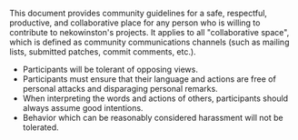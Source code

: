This document provides community guidelines for a safe, respectful, productive,
and collaborative place for any person who is willing to contribute to
nekowinston's projects. It applies to all "collaborative space", which is
defined as community communications channels (such as mailing lists, submitted
patches, commit comments, etc.).

- Participants will be tolerant of opposing views.
- Participants must ensure that their language and actions are free of personal
  attacks and disparaging personal remarks.
- When interpreting the words and actions of others, participants should always
  assume good intentions.
- Behavior which can be reasonably considered harassment will not be
  tolerated.
